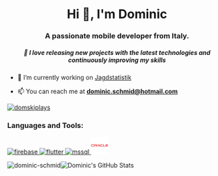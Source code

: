<h1 align="center">Hi 👋, I'm Dominic</h1>
<h3 align="center">A passionate mobile developer from Italy.</h3>
<h5 align="center">🚀 I love releasing new projects with the latest technologies and continuously improving my skills</h5>



- 🔭 I’m currently working on [Jagdstatistik](https://github.com/dominic-schmid/abschuss_statistik/)

- 📫 You can reach me at **dominic.schmid@hotmail.com**

<p align="left"> <a href="https://twitter.com/domskiplays" target="blank"><img src="https://img.shields.io/twitter/follow/domskiplays?logo=twitter&style=for-the-badge" alt="domskiplays" /></a> </p>

<h3 align="left">Languages and Tools:</h3>
<p align="left"> <a href="https://firebase.google.com/" target="_blank" rel="noreferrer"> <img src="https://www.vectorlogo.zone/logos/firebase/firebase-icon.svg" alt="firebase" width="40" height="40"/> </a> <a href="https://flutter.dev" target="_blank" rel="noreferrer"> <img src="https://www.vectorlogo.zone/logos/flutterio/flutterio-icon.svg" alt="flutter" width="40" height="40"/> </a> <a href="https://www.microsoft.com/en-us/sql-server" target="_blank" rel="noreferrer"> <img src="https://www.svgrepo.com/show/303229/microsoft-sql-server-logo.svg" alt="mssql" width="40" height="40"/> </a> <a href="https://www.oracle.com/" target="_blank" rel="noreferrer"> <img src="https://raw.githubusercontent.com/devicons/devicon/master/icons/oracle/oracle-original.svg" alt="oracle" width="40" height="40"/> </a> </p>

<p><img align="left" src="https://github-readme-stats.vercel.app/api/top-langs?username=dominic-schmid&show_icons=true&locale=en&layout=compact&title_color=fff&icon_color=79ff97&text_color=9f9f9f&bg_color=151515" alt="dominic-schmid" /></p>


![Dominic's GitHub Stats](https://github-readme-stats.vercel.app/api?username=dominic-schmid&hide=[%22issues%22,%22contribs%22]&show_icons=true&title_color=fff&icon_color=79ff97&text_color=9f9f9f&bg_color=151515)
